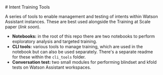 # Intent Training Tools

A series of tools to enable management and testing of intents within Watson Assistant instances. These are best used alongside the Training at Scale paper (*link soon*).

- **Notebooks:** in the root of this repo there are two notebooks to perform exploratory analysis and targeted training.
- **CLI tools:** various tools to manage training, which are used in the notebook but can also be used separately. There's a separate readme for these within the `cli_tools` folder.
- **Conversation test:** two small modules for performing blindset and kfold tests on Watson Assistant workspaces.